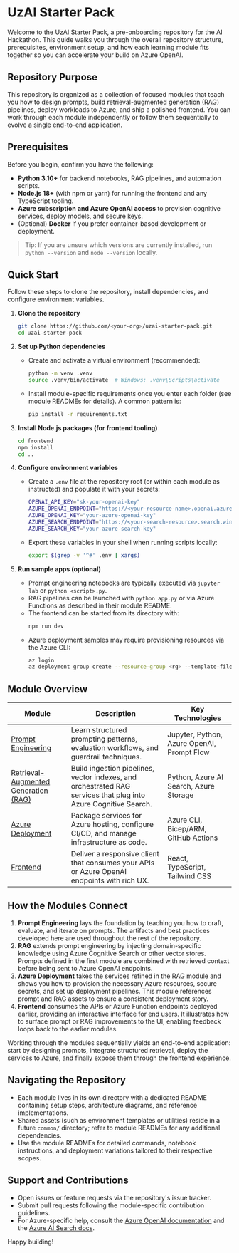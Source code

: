 # UzAI Starter Pack

Welcome to the UzAI Starter Pack, a pre-onboarding repository for the AI Hackathon. This guide walks you through the overall repository structure, prerequisites, environment setup, and how each learning module fits together so you can accelerate your build on Azure OpenAI.

## Repository Purpose

This repository is organized as a collection of focused modules that teach you how to design prompts, build retrieval-augmented generation (RAG) pipelines, deploy workloads to Azure, and ship a polished frontend. You can work through each module independently or follow them sequentially to evolve a single end-to-end application.

## Prerequisites

Before you begin, confirm you have the following:

- **Python 3.10+** for backend notebooks, RAG pipelines, and automation scripts.
- **Node.js 18+** (with npm or yarn) for running the frontend and any TypeScript tooling.
- **Azure subscription and Azure OpenAI access** to provision cognitive services, deploy models, and secure keys.
- (Optional) **Docker** if you prefer container-based development or deployment.

> Tip: If you are unsure which versions are currently installed, run `python --version` and `node --version` locally.

## Quick Start

Follow these steps to clone the repository, install dependencies, and configure environment variables.

1. **Clone the repository**
   ```bash
   git clone https://github.com/<your-org>/uzai-starter-pack.git
   cd uzai-starter-pack
   ```

2. **Set up Python dependencies**
   - Create and activate a virtual environment (recommended):
     ```bash
     python -m venv .venv
     source .venv/bin/activate  # Windows: .venv\Scripts\activate
     ```
   - Install module-specific requirements once you enter each folder (see module READMEs for details). A common pattern is:
     ```bash
     pip install -r requirements.txt
     ```

3. **Install Node.js packages (for frontend tooling)**
   ```bash
   cd frontend
   npm install
   cd ..
   ```

4. **Configure environment variables**
   - Create a `.env` file at the repository root (or within each module as instructed) and populate it with your secrets:
     ```bash
     OPENAI_API_KEY="sk-your-openai-key"
     AZURE_OPENAI_ENDPOINT="https://<your-resource-name>.openai.azure.com/"
     AZURE_OPENAI_KEY="your-azure-openai-key"
     AZURE_SEARCH_ENDPOINT="https://<your-search-resource>.search.windows.net/"
     AZURE_SEARCH_KEY="your-azure-search-key"
     ```
   - Export these variables in your shell when running scripts locally:
     ```bash
     export $(grep -v '^#' .env | xargs)
     ```

5. **Run sample apps (optional)**
   - Prompt engineering notebooks are typically executed via `jupyter lab` or `python <script>.py`.
   - RAG pipelines can be launched with `python app.py` or via Azure Functions as described in their module README.
   - The frontend can be started from its directory with:
     ```bash
     npm run dev
     ```
   - Azure deployment samples may require provisioning resources via the Azure CLI:
     ```bash
     az login
     az deployment group create --resource-group <rg> --template-file infra/main.bicep
     ```

## Module Overview

| Module | Description | Key Technologies |
| --- | --- | --- |
| [Prompt Engineering](prompt-engineering/README.md) | Learn structured prompting patterns, evaluation workflows, and guardrail techniques. | Jupyter, Python, Azure OpenAI, Prompt Flow |
| [Retrieval-Augmented Generation (RAG)](rag/README.md) | Build ingestion pipelines, vector indexes, and orchestrated RAG services that plug into Azure Cognitive Search. | Python, Azure AI Search, Azure Storage |
| [Azure Deployment](azure-deployment/README.md) | Package services for Azure hosting, configure CI/CD, and manage infrastructure as code. | Azure CLI, Bicep/ARM, GitHub Actions |
| [Frontend](frontend/README.md) | Deliver a responsive client that consumes your APIs or Azure OpenAI endpoints with rich UX. | React, TypeScript, Tailwind CSS |

## How the Modules Connect

1. **Prompt Engineering** lays the foundation by teaching you how to craft, evaluate, and iterate on prompts. The artifacts and best practices developed here are used throughout the rest of the repository.
2. **RAG** extends prompt engineering by injecting domain-specific knowledge using Azure Cognitive Search or other vector stores. Prompts defined in the first module are combined with retrieved context before being sent to Azure OpenAI endpoints.
3. **Azure Deployment** takes the services refined in the RAG module and shows you how to provision the necessary Azure resources, secure secrets, and set up deployment pipelines. This module references prompt and RAG assets to ensure a consistent deployment story.
4. **Frontend** consumes the APIs or Azure Function endpoints deployed earlier, providing an interactive interface for end users. It illustrates how to surface prompt or RAG improvements to the UI, enabling feedback loops back to the earlier modules.

Working through the modules sequentially yields an end-to-end application: start by designing prompts, integrate structured retrieval, deploy the services to Azure, and finally expose them through the frontend experience.

## Navigating the Repository

- Each module lives in its own directory with a dedicated README containing setup steps, architecture diagrams, and reference implementations.
- Shared assets (such as environment templates or utilities) reside in a future `common/` directory; refer to module READMEs for any additional dependencies.
- Use the module READMEs for detailed commands, notebook instructions, and deployment variations tailored to their respective scopes.

## Support and Contributions

- Open issues or feature requests via the repository's issue tracker.
- Submit pull requests following the module-specific contribution guidelines.
- For Azure-specific help, consult the [Azure OpenAI documentation](https://learn.microsoft.com/azure/ai-services/openai/) and the [Azure AI Search docs](https://learn.microsoft.com/azure/search/).

Happy building!
